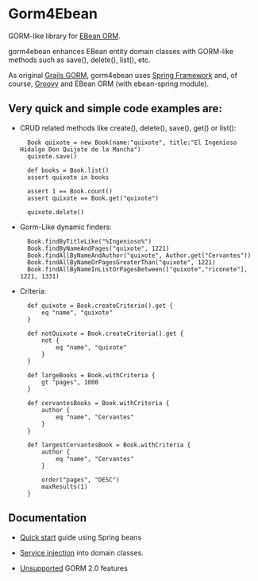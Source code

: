 Gorm4Ebean
==========

GORM-like library for [EBean ORM](http://www.avaje.org).

gorm4ebean enhances EBean entity domain classes with GORM-like methods such as save(), delete(), list(), etc.

As original [Grails GORM](http://grails.org/doc/latest/guide/GORM.html), gorm4ebean uses [Spring Framework](http://www.springsource.org) and, of course, [Groovy](http://groovy.codehaus.org/)  and EBean ORM (with ebean-spring module).

Very quick and simple code examples are:
----------------------------------------

* CRUD related methods like create(), delete(), save(), get() or list():

		Book quixote = new Book(name:"quixote", title:"El Ingenioso Hidalgo Don Quijote de la Mancha")
		quixote.save()
		
		def books = Book.list()
		assert quixote in books
		
		assert 1 == Book.count()		
		assert quixote == Book.get("quixote")
		
		quixote.delete()
		
		
* Gorm-Like dynamic finders:

		Book.findByTitleLike("%Ingenioso%")
		Book.findByNameAndPages("quixote", 1221)
		Book.findAllByNameAndAuthor("quixote", Author.get("Cervantes"))
		Book.findAllByNameOrPagesGreaterThan("quixote", 1221)
		Book.findAllByNameInListOrPagesBetween(["quixote","riconete"], 1221, 1331)
		
* Criteria:

		def quixote = Book.createCriteria().get {
			eq "name", "quixote"
		}
		
		def notQuixote = Book.createCriteria().get {
			not {
				eq "name", "quixote"
			}
		}
		
		def largeBooks = Book.withCriteria {
			gt "pages", 1000
		}
		
		def cervantesBooks = Book.withCriteria {
			author {
				eq "name", "Cervantes"
			}
		}
		
		def largestCervantesBook = Book.withCriteria {
			author {
				eq "name", "Cervantes"
			}
			
			order("pages", "DESC")
			maxResults(1)
		}

Documentation
-------------

* [Quick start](docs/SpringQuickStart.md) guide using Spring beans

* [Service injection](docs/ServiceInjection.md) into domain classes.

* [Unsupported](docs/UsupportedGormFeatures.md) GORM 2.0 features